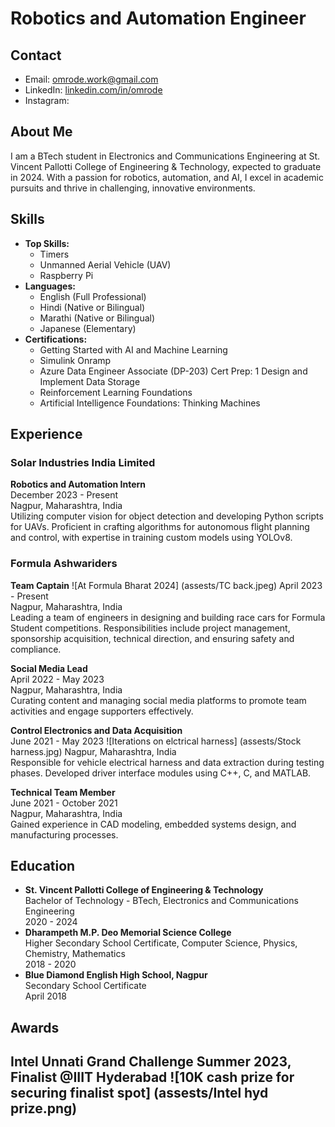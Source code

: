 # Robotics and Automation Engineer 

## Contact
- Email: omrode.work@gmail.com
- LinkedIn: [linkedin.com/in/omrode](https://www.linkedin.com/in/omrode)
- Instagram: 

## About Me
I am a BTech student in Electronics and Communications Engineering at St. Vincent Pallotti College of Engineering & Technology, expected to graduate in 2024. With a passion for robotics, automation, and AI, I excel in academic pursuits and thrive in challenging, innovative environments. 

## Skills
- **Top Skills:**
  - Timers
  - Unmanned Aerial Vehicle (UAV)
  - Raspberry Pi
- **Languages:**
  - English (Full Professional)
  - Hindi (Native or Bilingual)
  - Marathi (Native or Bilingual)
  - Japanese (Elementary)
- **Certifications:**
  - Getting Started with AI and Machine Learning
  - Simulink Onramp
  - Azure Data Engineer Associate (DP-203) Cert Prep: 1 Design and Implement Data Storage
  - Reinforcement Learning Foundations
  - Artificial Intelligence Foundations: Thinking Machines

## Experience
### Solar Industries India Limited
**Robotics and Automation Intern**  
December 2023 - Present  
Nagpur, Maharashtra, India  
Utilizing computer vision for object detection and developing Python scripts for UAVs. Proficient in crafting algorithms for autonomous flight planning and control, with expertise in training custom models using YOLOv8.

### Formula Ashwariders
**Team Captain**  ![At Formula Bharat 2024] (assests/TC back.jpeg)
April 2023 - Present  
Nagpur, Maharashtra, India  
Leading a team of engineers in designing and building race cars for Formula Student competitions. Responsibilities include project management, sponsorship acquisition, technical direction, and ensuring safety and compliance.

**Social Media Lead**  
April 2022 - May 2023  
Nagpur, Maharashtra, India  
Curating content and managing social media platforms to promote team activities and engage supporters effectively.

**Control Electronics and Data Acquisition**  
June 2021 - May 2023   ![Iterations on elctrical harness] (assests/Stock harness.jpg)
Nagpur, Maharashtra, India  
Responsible for vehicle electrical harness and data extraction during testing phases. Developed driver interface modules using C++, C, and MATLAB.

**Technical Team Member**  
June 2021 - October 2021  
Nagpur, Maharashtra, India  
Gained experience in CAD modeling, embedded systems design, and manufacturing processes.

## Education
- **St. Vincent Pallotti College of Engineering & Technology**  
  Bachelor of Technology - BTech, Electronics and Communications Engineering  
  2020 - 2024
- **Dharampeth M.P. Deo Memorial Science College**  
  Higher Secondary School Certificate, Computer Science, Physics, Chemistry, Mathematics  
  2018 - 2020
- **Blue Diamond English High School, Nagpur**  
  Secondary School Certificate  
  April 2018

## Awards 
**Intel Unnati Grand Challenge Summer 2023, Finalist @IIIT Hyderabad**
![10K cash prize for securing finalist spot] (assests/Intel hyd prize.png)
---



